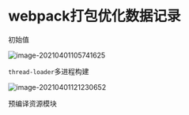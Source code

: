 # webpack打包优化数据记录

初始值

![image-20210401105741625](http://ruoruochen-img-bed.oss-cn-beijing.aliyuncs.com/img/image-20210401105741625.png)

`thread-loader`多进程构建

![image-20210401121230652](http://ruoruochen-img-bed.oss-cn-beijing.aliyuncs.com/img/image-20210401121230652.png)

预编译资源模块